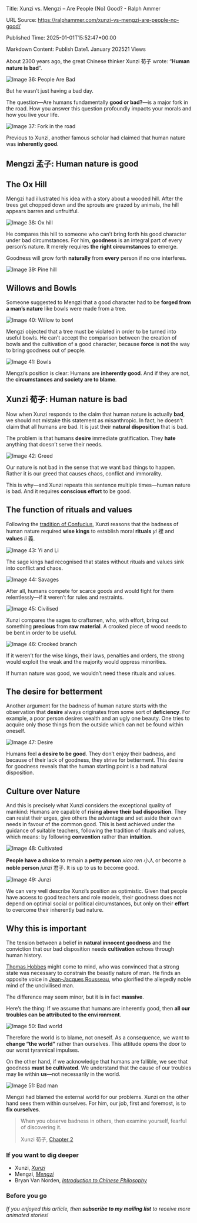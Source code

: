 Title: Xunzi vs. Mengzi – Are People (No) Good? - Ralph Ammer

URL Source: https://ralphammer.com/xunzi-vs-mengzi-are-people-no-good/

Published Time: 2025-01-01T15:52:47+00:00

Markdown Content:
Publish Date1\. January 202521 Views

About 2300 years ago, the great Chinese thinker Xunzi 荀⼦ wrote: “**Human nature is bad**“.

![Image 36: People Are Bad](https://ralphammer.com/wp-content/uploads/2025/01/01_PeopleAreBad.gif)

But he wasn’t just having a bad day.

The question—Are humans fundamentally **good or bad?**—is a major fork in the road. How you answer this question profoundly impacts your morals and how you live your life.

![Image 37: Fork in the road](https://ralphammer.com/wp-content/uploads/2025/01/02_ForkInTheRoad.png)

Previous to Xunzi, another famous scholar had claimed that human nature was **inherently good**.

**Mengzi 孟子: Human nature is good**
-----------------------------------

**The Ox Hill**
---------------

Mengzi had illustrated his idea with a story about a wooded hill. After the trees get chopped down and the sprouts are grazed by animals, the hill appears barren and unfruitful.

![Image 38: Ox hill](https://ralphammer.com/wp-content/uploads/2025/01/03_OxHill.gif)

He compares this hill to someone who can’t bring forth his good character under bad circumstances. For him, **goodness** is an integral part of every person’s nature. It merely requires **the right circumstances** to emerge.

Goodness will grow forth **naturally** from **every** person if no one interferes.

![Image 39: Pine hill](https://ralphammer.com/wp-content/uploads/2025/01/04_PineHill.gif)

**Willows and Bowls**
---------------------

Someone suggested to Mengzi that a good character had to be **forged from a man’s nature** like bowls were made from a tree.

![Image 40: Willow to bowl](https://ralphammer.com/wp-content/uploads/2025/01/05_WillowToBowl.gif)

Mengzi objected that a tree must be violated in order to be turned into useful bowls. He can’t accept the comparison between the creation of bowls and the cultivation of a good character, because **force** is **not** the way to bring goodness out of people.

![Image 41: Bowls](https://ralphammer.com/wp-content/uploads/2025/01/06_Bowls.gif)

Mengzi’s position is clear: Humans are **inherently good**. And if they are not, the **circumstances and society are to blame**.

**Xunzi 荀子: Human nature is bad**
---------------------------------

Now when Xunzi responds to the claim that human nature is actually **bad**, we should not mistake this statement as misanthropic. In fact, he doesn’t claim that all humans are bad. It is just their **natural disposition** that is bad.

The problem is that humans **desire** immediate gratification. They **hate** anything that doesn’t serve their needs.

![Image 42: Greed](https://ralphammer.com/wp-content/uploads/2025/01/07_Greed.gif)

Our nature is not bad in the sense that we want bad things to happen. Rather it is our greed that causes chaos, conflict and immorality.

This is why—and Xunzi repeats this sentence multiple times—human nature is bad. And it requires **conscious effort** to be good.

**The function of rituals and values**
--------------------------------------

Following the [tradition of Confucius](https://ralphammer.com/confucius-why-we-need-rituals/), Xunzi reasons that the badness of human nature required **wise kings** to establish moral **rituals** _yi_ 裡 and **values** _li_ 義.

![Image 43: Yi and Li](https://ralphammer.com/wp-content/uploads/2025/01/08_YiAndLi.gif)

The sage kings had recognised that states without rituals and values sink into conflict and chaos.

![Image 44: Savages](https://ralphammer.com/wp-content/uploads/2025/01/09_Savages.gif)

After all, humans compete for scarce goods and would fight for them relentlessly—if it weren’t for rules and restraints.

![Image 45: Civilised](https://ralphammer.com/wp-content/uploads/2025/01/10_Civilised.gif)

Xunzi compares the sages to craftsmen, who, with effort, bring out something **precious** from **raw material**. A crooked piece of wood needs to be bent in order to be useful.

![Image 46: Crooked branch](https://ralphammer.com/wp-content/uploads/2025/01/11_Crooked.gif)

If it weren’t for the wise kings, their laws, penalties and orders, the strong would exploit the weak and the majority would oppress minorities.

If human nature was good, we wouldn’t need these rituals and values.

**The desire for betterment**
-----------------------------

Another argument for the badness of human nature starts with the observation that **desire** always originates from some sort of **deficiency**. For example, a poor person desires wealth and an ugly one beauty. One tries to acquire only those things from the outside which can not be found within oneself.

![Image 47: Desire](https://ralphammer.com/wp-content/uploads/2025/01/12_Desire.gif)

Humans feel **a desire to be good**. They don’t enjoy their badness, and because of their lack of goodness, they strive for betterment. This desire for goodness reveals that the human starting point is a bad natural disposition.

**Culture over Nature**
-----------------------

And this is precisely what Xunzi considers the exceptional quality of mankind: Humans are capable of **rising above their bad disposition**. They can resist their urges, give others the advantage and set aside their own needs in favour of the common good. This is best achieved under the guidance of suitable teachers, following the tradition of rituals and values, which means: by following **convention** rather than **intuition**.

![Image 48: Cultivated](https://ralphammer.com/wp-content/uploads/2025/01/13_Cultivated.gif)

**People have a choice** to remain a **petty person** _xiao ren_ ⼩⼈ or become a **noble person** _junzi_ 君⼦. It is up to us to become good.

![Image 49: Junzi](https://ralphammer.com/wp-content/uploads/2025/01/14_Junzi.gif)

We can very well describe Xunzi’s position as optimistic. Given that people have access to good teachers and role models, their goodness does not depend on optimal social or political circumstances, but only on their **effort** to overcome their inherently bad nature.

**Why this is important**
-------------------------

The tension between a belief in **natural innocent goodness** and the conviction that our bad disposition needs **cultivation** echoes through human history.

[Thomas Hobbes](https://plato.stanford.edu/entries/hobbes-moral/) might come to mind, who was convinced that a strong state was necessary to constrain the beastly nature of man. He finds an opposite voice in [Jean-Jacques Rousseau](https://plato.stanford.edu/entries/rousseau/), who glorified the allegedly noble mind of the uncivilised man.

The difference may seem minor, but it is in fact **massive**.

Here’s the thing: If we assume that humans are inherently good, then **all our troubles can be attributed to the environment**.

![Image 50: Bad world](https://ralphammer.com/wp-content/uploads/2025/01/15_BadWorld.gif)

Therefore the world is to blame, not oneself. As a consequence, we want to **change “the world”** rather than ourselves. This attitude opens the door to our worst tyrannical impulses.

On the other hand, if we acknowledge that humans are fallible, we see that goodness **must be cultivated**. We understand that the cause of our troubles may lie within **us**—not necessarily in the world.

![Image 51: Bad man](https://ralphammer.com/wp-content/uploads/2025/01/16_BadMan.gif)

Mengzi had blamed the external world for our problems. Xunzi on the other hand sees them within ourselves. For him, our job, first and foremost, is to **fix ourselves**.

> When you observe badness in others, then examine yourself, fearful of discovering it.
> 
> Xunzi 荀子, [Chapter 2](https://ctext.org/xunzi/xiu-shen#n12261)

### **If you want to dig deeper**

*   Xunzi, _[Xunzi](https://amzn.to/4gFB0cG)_
*   Mengzi, _[Mengzi](https://amzn.to/3DH4isQ)_
*   Bryan Van Norden, _[Introduction to Chinese Philosophy](https://amzn.to/3ZRbAS4)_

### Before you go

_If you enjoyed this article, then **subscribe to my mailing list** to receive more animated stories!_
